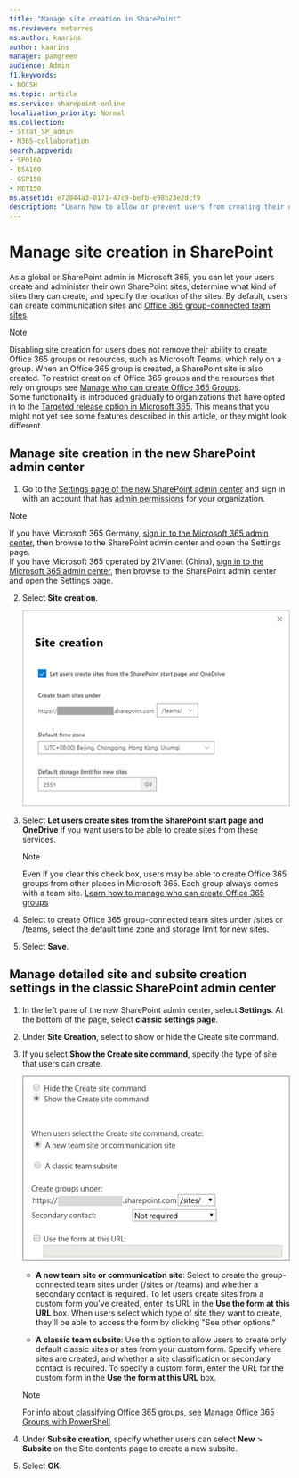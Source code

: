 ```yaml
---
title: "Manage site creation in SharePoint"
ms.reviewer: metorres
ms.author: kaarins
author: kaarins
manager: pamgreen
audience: Admin
f1.keywords:
- NOCSH
ms.topic: article
ms.service: sharepoint-online
localization_priority: Normal
ms.collection:  
- Strat_SP_admin
- M365-collaboration
search.appverid:
- SPO160
- BSA160
- GSP150
- MET150
ms.assetid: e72844a3-0171-47c9-befb-e98b23e2dcf9
description: "Learn how to allow or prevent users from creating their own sites in SharePoint."
---
```


# Manage site creation in SharePoint

As a global or SharePoint admin in Microsoft 365, you can let your users create and administer their own SharePoint sites, determine what kind of sites they can create, and specify the location of the sites. By default, users can create communication sites and [Office 365 group-connected team sites](https://support.office.com/article/b565caa1-5c40-40ef-9915-60fdb2d97fa2).
  
>[!NOTE]
>Disabling site creation for users does not remove their ability to create Office 365 groups or resources, such as Microsoft Teams, which rely on a group. When an Office 365 group is created, a SharePoint site is also created. To restrict creation of Office 365 groups and the resources that rely on groups see [Manage who can create Office 365 Groups](/office365/admin/create-groups/manage-creation-of-groups). <br>Some functionality is introduced gradually to organizations that have opted in to the [Targeted release option in Microsoft 365](/microsoft365/admin/manage/release-options-in-office-365). This means that you might not yet see some features described in this article, or they might look different.
  
## Manage site creation in the new SharePoint admin center

1. Go to the [Settings page of the new SharePoint admin center](https://admin.microsoft.com/sharepoint?page=settings&modern=true) and sign in with an account that has [admin permissions](/sharepoint/sharepoint-admin-role) for your organization.

>[!NOTE]
>If you have Microsoft 365 Germany, [sign in to the Microsoft 365 admin center](https://go.microsoft.com/fwlink/p/?linkid=848041), then browse to the SharePoint admin center and open the Settings page. <br>If you have Microsoft 365 operated by 21Vianet (China), [sign in to the Microsoft 365 admin center](https://go.microsoft.com/fwlink/p/?linkid=850627), then browse to the SharePoint admin center and open the Settings page.
    
2. Select **Site creation**.

    ![Site creation settings in the new SharePoint admin center](media/site-creation.png)

3. Select **Let users create sites from the SharePoint start page and OneDrive** if you want users to be able to create sites from these services.

    > [!NOTE]
    > Even if you clear this check box, users may be able to create Office 365 groups from other places in Microsoft 365. Each group always comes with a team site. [Learn how to manage who can create Office 365 groups](/office365/admin/create-groups/manage-creation-of-groups)

4. Select to create Office 365 group-connected team sites under /sites or /teams, select the default time zone and storage limit for new sites.

5. Select **Save**.
 
## Manage detailed site and subsite creation settings in the classic SharePoint admin center

1.  In the left pane of the new SharePoint admin center, select **Settings**. At the bottom of the page, select **classic settings page**.  
    
2. Under **Site Creation**, select to show or hide the Create site command.
    
3. If you select **Show the Create site command**, specify the type of site that users can create.
    
    ![Site creation settings](media/df009314-836b-4ed1-b656-c5c6dd07f1a5.png)
  
    - **A new team site or communication site**: Select to create the group-connected team sites under (/sites or /teams) and whether a secondary contact is required. To let users create sites from a custom form you've created, enter its URL in the **Use the form at this URL** box. When users select which type of site they want to create, they'll be able to access the form by clicking "See other options." 
    
    - **A classic team subsite**: Use this option to allow users to create only default classic sites or sites from your custom form. Specify where sites are created, and whether a site classification or secondary contact is required. To specify a custom form, enter the URL for the custom form in the **Use the form at this URL** box. 
    
    > [!NOTE]
    > For info about classifying Office 365 groups, see [Manage Office 365 Groups with PowerShell](/office365/enterprise/manage-office-365-groups-with-powershell).
  
4. Under **Subsite creation**, specify whether users can select **New** > **Subsite** on the Site contents page to create a new subsite. 

5. Select **OK**.
